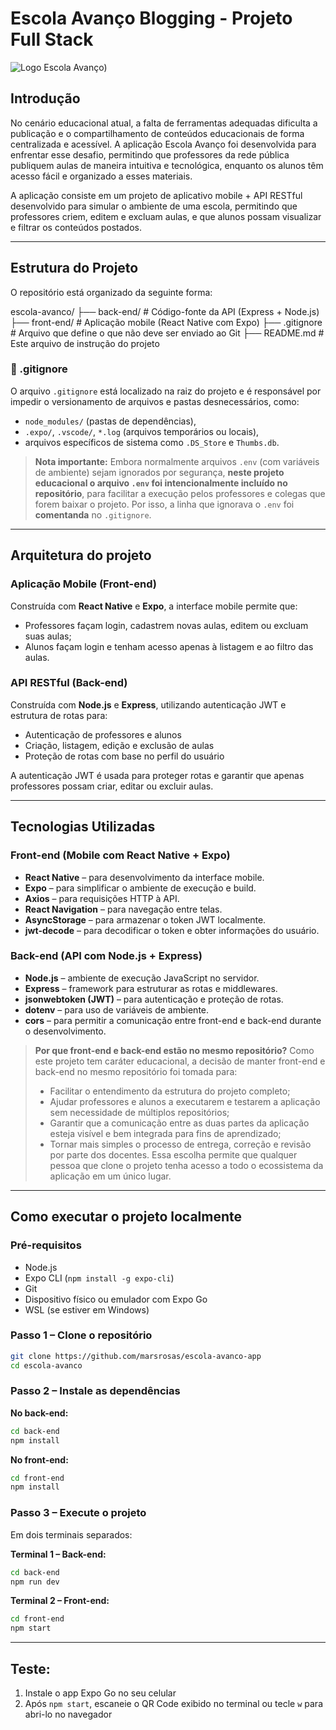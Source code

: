 # Escola Avanço Blogging - Projeto Full Stack
![Logo Escola Avanço)](https://github.com/user-attachments/assets/e81aa3e9-732c-4143-b495-47710bbbe543)

 ## Introdução
No cenário educacional atual, a falta de ferramentas adequadas dificulta a publicação e o compartilhamento de conteúdos educacionais de forma centralizada e acessível. A aplicação Escola Avanço foi desenvolvida para enfrentar esse desafio, permitindo que professores da rede pública publiquem aulas de maneira intuitiva e tecnológica, enquanto os alunos têm acesso fácil e organizado a esses materiais.

A aplicação consiste em um projeto de aplicativo mobile + API RESTful desenvolvido para simular o ambiente de uma escola, permitindo que professores criem, editem e excluam aulas, e que alunos possam visualizar e filtrar os conteúdos postados.

---

## Estrutura do Projeto
O repositório está organizado da seguinte forma:

escola-avanco/
├── back-end/ # Código-fonte da API (Express + Node.js)
├── front-end/ # Aplicação mobile (React Native com Expo)
├── .gitignore # Arquivo que define o que não deve ser enviado ao Git
├── README.md # Este arquivo de instrução do projeto

### 📄 .gitignore
O arquivo `.gitignore` está localizado na raiz do projeto e é responsável por impedir o versionamento de arquivos e pastas desnecessários, como:

- `node_modules/` (pastas de dependências),
- `.expo/`, `.vscode/`, `*.log` (arquivos temporários ou locais),
- arquivos específicos de sistema como `.DS_Store` e `Thumbs.db`.

> **Nota importante:** Embora normalmente arquivos `.env` (com variáveis de ambiente) sejam ignorados por segurança, **neste projeto educacional o arquivo `.env` foi intencionalmente incluído no repositório**, para facilitar a execução pelos professores e colegas que forem baixar o projeto.  Por isso, a linha que ignorava o `.env` foi **comentanda** no `.gitignore`.

---

## Arquitetura do projeto

### Aplicação Mobile (Front-end)
Construída com **React Native** e **Expo**, a interface mobile permite que:
- Professores façam login, cadastrem novas aulas, editem ou excluam suas aulas;
- Alunos façam login e tenham acesso apenas à listagem e ao filtro das aulas.

### API RESTful (Back-end)
Construída com **Node.js** e **Express**, utilizando autenticação JWT e estrutura de rotas para:
- Autenticação de professores e alunos
- Criação, listagem, edição e exclusão de aulas
- Proteção de rotas com base no perfil do usuário

A autenticação JWT é usada para proteger rotas e garantir que apenas professores possam criar, editar ou excluir aulas.

---

## Tecnologias Utilizadas

### **Front-end (Mobile com React Native + Expo)** 
- **React Native** – para desenvolvimento da interface mobile.
- **Expo** – para simplificar o ambiente de execução e build.
- **Axios** – para requisições HTTP à API.
- **React Navigation** – para navegação entre telas.
- **AsyncStorage** – para armazenar o token JWT localmente.
- **jwt-decode** – para decodificar o token e obter informações do usuário.

### **Back-end (API com Node.js + Express)**
- **Node.js** – ambiente de execução JavaScript no servidor.
- **Express** – framework para estruturar as rotas e middlewares.
- **jsonwebtoken (JWT)** – para autenticação e proteção de rotas.
- **dotenv** – para uso de variáveis de ambiente.
- **cors** – para permitir a comunicação entre front-end e back-end durante o desenvolvimento.

> **Por que front-end e back-end estão no mesmo repositório?**
> Como este projeto tem caráter educacional, a decisão de manter front-end e back-end no mesmo repositório foi tomada para:
> - Facilitar o entendimento da estrutura do projeto completo;
> - Ajudar professores e alunos a executarem e testarem a aplicação sem necessidade de múltiplos repositórios;
> - Garantir que a comunicação entre as duas partes da aplicação esteja visível e bem integrada para fins de aprendizado;
> - Tornar mais simples o processo de entrega, correção e revisão por parte dos docentes.
> Essa escolha permite que qualquer pessoa que clone o projeto tenha acesso a todo o ecossistema da aplicação em um único lugar.

---

## Como executar o projeto localmente

### Pré-requisitos
- Node.js
- Expo CLI (`npm install -g expo-cli`)
- Git
- Dispositivo físico ou emulador com Expo Go
- WSL (se estiver em Windows)

### Passo 1 – Clone o repositório

```bash
git clone https://github.com/marsrosas/escola-avanco-app
cd escola-avanco
```

### Passo 2 – Instale as dependências

**No back-end:**

```bash
cd back-end
npm install
```

**No front-end:**

```bash
cd front-end
npm install
```

### Passo 3 – Execute o projeto
Em dois terminais separados:

**Terminal 1 – Back-end:**

```bash
cd back-end
npm run dev
```

**Terminal 2 – Front-end:**
 
```bash
cd front-end
npm start
```
---

## Teste:
1) Instale o app Expo Go no seu celular
2) Após `npm start`, escaneie o QR Code exibido no terminal ou tecle `w` para abri-lo no navegador 
